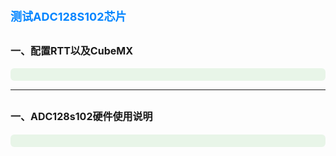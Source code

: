 <style>
.highlight{
  color: white;
  background: linear-gradient(90deg, #ff6b6b, #4ecdc4);
  padding: 5px;
  border-radius: 5px;
}

.mint_green{
  color: white;
  background: #adcdadf2; 
  padding: 5px;
  border-radius: 5px;
}

.red {
  color: #ff0000;
}
.green {
  color:rgb(10, 162, 10);
}
.blue {
  color:rgb(17, 0, 255);
}

.wathet {
  color:rgb(0, 132, 255);
}
</style>


# <span class="wathet"><font size=4>测试ADC128S102芯片</font></span>
## <font size=3>一、配置RTT以及CubeMX</font>
<font size=2>
<div style="background:#e8f5e8;padding:10px;border-radius:6px;color:#333;">



</div>
</font>


---

## <font size=3>一、ADC128s102硬件使用说明</font>
<font size=2>
<div style="background:#e8f5e8;padding:10px;border-radius:6px;color:#333;">



</div>
</font>






